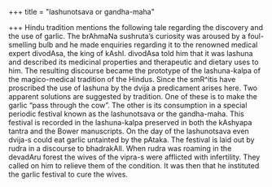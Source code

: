 +++
title = "lashunotsava or gandha-maha"

+++
Hindu tradition mentions the following tale regarding the discovery and
the use of garlic. The brAhmaNa sushruta’s curiosity was aroused by a
foul-smelling bulb and he made enquiries regarding it to the renowned
medical expert divodAsa, the king of kAshI. divodAsa told him that it
was lashuna and described its medicinal properties and therapeutic and
dietary uses to him. The resulting discourse became the prototype of the
lashuna-kalpa of the magico-medical tradition of the Hindus. Since the
smR^itis have proscribed the use of lashuna by the dvija a predicament
arises here. Two apparent solutions are suggested by tradition. One of
these is to make the garlic “pass through the cow”. The other is its
consumption in a special periodic festival known as the lashunotsava or
the gandha-maha. This festival is recorded in the lashuna-kalpa
preserved in both the kAshyapa tantra and the Bower manuscripts. On the
day of the lashunotsava even dvija-s could eat garlic untainted by the
pAtaka. The festival is laid out by rudra in a discourse to bhadrakAlI.
When rudra was roaming in the devadAru forest the wives of the vipra-s
were afflicted with infertility. They called on him to relieve them of
the condition. It was then that he instituted the garlic festival to
cure the wives.
